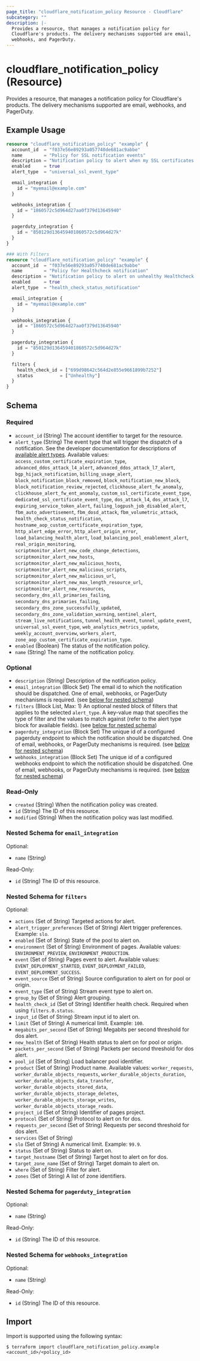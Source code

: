 ```yaml
---
page_title: "cloudflare_notification_policy Resource - Cloudflare"
subcategory: ""
description: |-
  Provides a resource, that manages a notification policy for
  Cloudflare's products. The delivery mechanisms supported are email,
  webhooks, and PagerDuty.
---
```


# cloudflare_notification_policy (Resource)

Provides a resource, that manages a notification policy for
Cloudflare's products. The delivery mechanisms supported are email,
webhooks, and PagerDuty.

## Example Usage

```terraform
resource "cloudflare_notification_policy" "example" {
  account_id  = "f037e56e89293a057740de681ac9abbe"
  name        = "Policy for SSL notification events"
  description = "Notification policy to alert when my SSL certificates are modified"
  enabled     = true
  alert_type  = "universal_ssl_event_type"

  email_integration {
    id = "myemail@example.com"
  }

  webhooks_integration {
    id = "1860572c5d964d27aa0f379d13645940"
  }

  pagerduty_integration {
    id = "850129d136459401860572c5d964d27k"
  }
}

### With Filters
resource "cloudflare_notification_policy" "example" {
  account_id  = "f037e56e89293a057740de681ac9abbe"
  name        = "Policy for Healthcheck notification"
  description = "Notification policy to alert on unhealthy Healthcheck status"
  enabled     = true
  alert_type  = "health_check_status_notification"

  email_integration {
    id = "myemail@example.com"
  }

  webhooks_integration {
    id = "1860572c5d964d27aa0f379d13645940"
  }

  pagerduty_integration {
    id = "850129d136459401860572c5d964d27k"
  }

  filters {
    health_check_id = ["699d98642c564d2e855e9661899b7252"]
    status          = ["Unhealthy"]
  }
}
```
<!-- schema generated by tfplugindocs -->
## Schema

### Required

- `account_id` (String) The account identifier to target for the resource.
- `alert_type` (String) The event type that will trigger the dispatch of a notification. See the developer documentation for descriptions of [available alert types](https://developers.cloudflare.com/fundamentals/notifications/notification-available/). Available values: `access_custom_certificate_expiration_type`, `advanced_ddos_attack_l4_alert`, `advanced_ddos_attack_l7_alert`, `bgp_hijack_notification`, `billing_usage_alert`, `block_notification_block_removed`, `block_notification_new_block`, `block_notification_review_rejected`, `clickhouse_alert_fw_anomaly`, `clickhouse_alert_fw_ent_anomaly`, `custom_ssl_certificate_event_type`, `dedicated_ssl_certificate_event_type`, `dos_attack_l4`, `dos_attack_l7`, `expiring_service_token_alert`, `failing_logpush_job_disabled_alert`, `fbm_auto_advertisement`, `fbm_dosd_attack`, `fbm_volumetric_attack`, `health_check_status_notification`, `hostname_aop_custom_certificate_expiration_type`, `http_alert_edge_error`, `http_alert_origin_error`, `load_balancing_health_alert`, `load_balancing_pool_enablement_alert`, `real_origin_monitoring`, `scriptmonitor_alert_new_code_change_detections`, `scriptmonitor_alert_new_hosts`, `scriptmonitor_alert_new_malicious_hosts`, `scriptmonitor_alert_new_malicious_scripts`, `scriptmonitor_alert_new_malicious_url`, `scriptmonitor_alert_new_max_length_resource_url`, `scriptmonitor_alert_new_resources`, `secondary_dns_all_primaries_failing`, `secondary_dns_primaries_failing`, `secondary_dns_zone_successfully_updated`, `secondary_dns_zone_validation_warning`, `sentinel_alert`, `stream_live_notifications`, `tunnel_health_event`, `tunnel_update_event`, `universal_ssl_event_type`, `web_analytics_metrics_update`, `weekly_account_overview`, `workers_alert`, `zone_aop_custom_certificate_expiration_type`.
- `enabled` (Boolean) The status of the notification policy.
- `name` (String) The name of the notification policy.

### Optional

- `description` (String) Description of the notification policy.
- `email_integration` (Block Set) The email id to which the notification should be dispatched. One of email, webhooks, or PagerDuty mechanisms is required. (see [below for nested schema](#nestedblock--email_integration))
- `filters` (Block List, Max: 1) An optional nested block of filters that applies to the selected `alert_type`. A key-value map that specifies the type of filter and the values to match against (refer to the alert type block for available fields). (see [below for nested schema](#nestedblock--filters))
- `pagerduty_integration` (Block Set) The unique id of a configured pagerduty endpoint to which the notification should be dispatched. One of email, webhooks, or PagerDuty mechanisms is required. (see [below for nested schema](#nestedblock--pagerduty_integration))
- `webhooks_integration` (Block Set) The unique id of a configured webhooks endpoint to which the notification should be dispatched. One of email, webhooks, or PagerDuty mechanisms is required. (see [below for nested schema](#nestedblock--webhooks_integration))

### Read-Only

- `created` (String) When the notification policy was created.
- `id` (String) The ID of this resource.
- `modified` (String) When the notification policy was last modified.

<a id="nestedblock--email_integration"></a>
### Nested Schema for `email_integration`

Optional:

- `name` (String)

Read-Only:

- `id` (String) The ID of this resource.


<a id="nestedblock--filters"></a>
### Nested Schema for `filters`

Optional:

- `actions` (Set of String) Targeted actions for alert.
- `alert_trigger_preferences` (Set of String) Alert trigger preferences. Example: `slo`.
- `enabled` (Set of String) State of the pool to alert on.
- `environment` (Set of String) Environment of pages. Available values: `ENVIRONMENT_PREVIEW`, `ENVIRONMENT_PRODUCTION`.
- `event` (Set of String) Pages event to alert. Available values: `EVENT_DEPLOYMENT_STARTED`, `EVENT_DEPLOYMENT_FAILED`, `EVENT_DEPLOYMENT_SUCCESS`.
- `event_source` (Set of String) Source configuration to alert on for pool or origin.
- `event_type` (Set of String) Stream event type to alert on.
- `group_by` (Set of String) Alert grouping.
- `health_check_id` (Set of String) Identifier health check. Required when using `filters.0.status`.
- `input_id` (Set of String) Stream input id to alert on.
- `limit` (Set of String) A numerical limit. Example: `100`.
- `megabits_per_second` (Set of String) Megabits per second threshold for dos alert.
- `new_health` (Set of String) Health status to alert on for pool or origin.
- `packets_per_second` (Set of String) Packets per second threshold for dos alert.
- `pool_id` (Set of String) Load balancer pool identifier.
- `product` (Set of String) Product name. Available values: `worker_requests`, `worker_durable_objects_requests`, `worker_durable_objects_duration`, `worker_durable_objects_data_transfer`, `worker_durable_objects_stored_data`, `worker_durable_objects_storage_deletes`, `worker_durable_objects_storage_writes`, `worker_durable_objects_storage_reads`.
- `project_id` (Set of String) Identifier of pages project.
- `protocol` (Set of String) Protocol to alert on for dos.
- `requests_per_second` (Set of String) Requests per second threshold for dos alert.
- `services` (Set of String)
- `slo` (Set of String) A numerical limit. Example: `99.9`.
- `status` (Set of String) Status to alert on.
- `target_hostname` (Set of String) Target host to alert on for dos.
- `target_zone_name` (Set of String) Target domain to alert on.
- `where` (Set of String) Filter for alert.
- `zones` (Set of String) A list of zone identifiers.


<a id="nestedblock--pagerduty_integration"></a>
### Nested Schema for `pagerduty_integration`

Optional:

- `name` (String)

Read-Only:

- `id` (String) The ID of this resource.


<a id="nestedblock--webhooks_integration"></a>
### Nested Schema for `webhooks_integration`

Optional:

- `name` (String)

Read-Only:

- `id` (String) The ID of this resource.

## Import

Import is supported using the following syntax:

```shell
$ terraform import cloudflare_notification_policy.example <account_id>/<policy_id>
```
